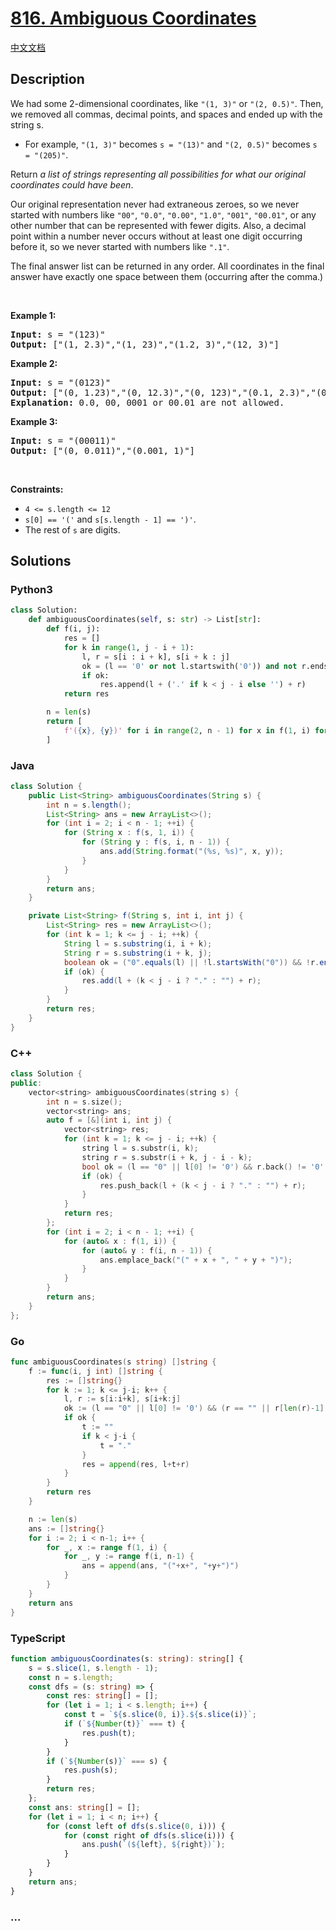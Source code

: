 # [816. Ambiguous Coordinates](https://leetcode.com/problems/ambiguous-coordinates)

[中文文档](/solution/0800-0899/0816.Ambiguous%20Coordinates/README.md)

## Description

<p>We had some 2-dimensional coordinates, like <code>&quot;(1, 3)&quot;</code> or <code>&quot;(2, 0.5)&quot;</code>. Then, we removed all commas, decimal points, and spaces and ended up with the string s.</p>

<ul>
	<li>For example, <code>&quot;(1, 3)&quot;</code> becomes <code>s = &quot;(13)&quot;</code> and <code>&quot;(2, 0.5)&quot;</code> becomes <code>s = &quot;(205)&quot;</code>.</li>
</ul>

<p>Return <em>a list of strings representing all possibilities for what our original coordinates could have been</em>.</p>

<p>Our original representation never had extraneous zeroes, so we never started with numbers like <code>&quot;00&quot;</code>, <code>&quot;0.0&quot;</code>, <code>&quot;0.00&quot;</code>, <code>&quot;1.0&quot;</code>, <code>&quot;001&quot;</code>, <code>&quot;00.01&quot;</code>, or any other number that can be represented with fewer digits. Also, a decimal point within a number never occurs without at least one digit occurring before it, so we never started with numbers like <code>&quot;.1&quot;</code>.</p>

<p>The final answer list can be returned in any order. All coordinates in the final answer have exactly one space between them (occurring after the comma.)</p>

<p>&nbsp;</p>
<p><strong class="example">Example 1:</strong></p>

<pre>
<strong>Input:</strong> s = &quot;(123)&quot;
<strong>Output:</strong> [&quot;(1, 2.3)&quot;,&quot;(1, 23)&quot;,&quot;(1.2, 3)&quot;,&quot;(12, 3)&quot;]
</pre>

<p><strong class="example">Example 2:</strong></p>

<pre>
<strong>Input:</strong> s = &quot;(0123)&quot;
<strong>Output:</strong> [&quot;(0, 1.23)&quot;,&quot;(0, 12.3)&quot;,&quot;(0, 123)&quot;,&quot;(0.1, 2.3)&quot;,&quot;(0.1, 23)&quot;,&quot;(0.12, 3)&quot;]
<strong>Explanation:</strong> 0.0, 00, 0001 or 00.01 are not allowed.
</pre>

<p><strong class="example">Example 3:</strong></p>

<pre>
<strong>Input:</strong> s = &quot;(00011)&quot;
<strong>Output:</strong> [&quot;(0, 0.011)&quot;,&quot;(0.001, 1)&quot;]
</pre>

<p>&nbsp;</p>
<p><strong>Constraints:</strong></p>

<ul>
	<li><code>4 &lt;= s.length &lt;= 12</code></li>
	<li><code>s[0] == &#39;(&#39;</code> and <code>s[s.length - 1] == &#39;)&#39;</code>.</li>
	<li>The rest of <code>s</code> are digits.</li>
</ul>

## Solutions

<!-- tabs:start -->

### **Python3**

```python
class Solution:
    def ambiguousCoordinates(self, s: str) -> List[str]:
        def f(i, j):
            res = []
            for k in range(1, j - i + 1):
                l, r = s[i : i + k], s[i + k : j]
                ok = (l == '0' or not l.startswith('0')) and not r.endswith('0')
                if ok:
                    res.append(l + ('.' if k < j - i else '') + r)
            return res

        n = len(s)
        return [
            f'({x}, {y})' for i in range(2, n - 1) for x in f(1, i) for y in f(i, n - 1)
        ]
```

### **Java**

```java
class Solution {
    public List<String> ambiguousCoordinates(String s) {
        int n = s.length();
        List<String> ans = new ArrayList<>();
        for (int i = 2; i < n - 1; ++i) {
            for (String x : f(s, 1, i)) {
                for (String y : f(s, i, n - 1)) {
                    ans.add(String.format("(%s, %s)", x, y));
                }
            }
        }
        return ans;
    }

    private List<String> f(String s, int i, int j) {
        List<String> res = new ArrayList<>();
        for (int k = 1; k <= j - i; ++k) {
            String l = s.substring(i, i + k);
            String r = s.substring(i + k, j);
            boolean ok = ("0".equals(l) || !l.startsWith("0")) && !r.endsWith("0");
            if (ok) {
                res.add(l + (k < j - i ? "." : "") + r);
            }
        }
        return res;
    }
}
```

### **C++**

```cpp
class Solution {
public:
    vector<string> ambiguousCoordinates(string s) {
        int n = s.size();
        vector<string> ans;
        auto f = [&](int i, int j) {
            vector<string> res;
            for (int k = 1; k <= j - i; ++k) {
                string l = s.substr(i, k);
                string r = s.substr(i + k, j - i - k);
                bool ok = (l == "0" || l[0] != '0') && r.back() != '0';
                if (ok) {
                    res.push_back(l + (k < j - i ? "." : "") + r);
                }
            }
            return res;
        };
        for (int i = 2; i < n - 1; ++i) {
            for (auto& x : f(1, i)) {
                for (auto& y : f(i, n - 1)) {
                    ans.emplace_back("(" + x + ", " + y + ")");
                }
            }
        }
        return ans;
    }
};
```

### **Go**

```go
func ambiguousCoordinates(s string) []string {
	f := func(i, j int) []string {
		res := []string{}
		for k := 1; k <= j-i; k++ {
			l, r := s[i:i+k], s[i+k:j]
			ok := (l == "0" || l[0] != '0') && (r == "" || r[len(r)-1] != '0')
			if ok {
				t := ""
				if k < j-i {
					t = "."
				}
				res = append(res, l+t+r)
			}
		}
		return res
	}

	n := len(s)
	ans := []string{}
	for i := 2; i < n-1; i++ {
		for _, x := range f(1, i) {
			for _, y := range f(i, n-1) {
				ans = append(ans, "("+x+", "+y+")")
			}
		}
	}
	return ans
}
```

### **TypeScript**

```ts
function ambiguousCoordinates(s: string): string[] {
    s = s.slice(1, s.length - 1);
    const n = s.length;
    const dfs = (s: string) => {
        const res: string[] = [];
        for (let i = 1; i < s.length; i++) {
            const t = `${s.slice(0, i)}.${s.slice(i)}`;
            if (`${Number(t)}` === t) {
                res.push(t);
            }
        }
        if (`${Number(s)}` === s) {
            res.push(s);
        }
        return res;
    };
    const ans: string[] = [];
    for (let i = 1; i < n; i++) {
        for (const left of dfs(s.slice(0, i))) {
            for (const right of dfs(s.slice(i))) {
                ans.push(`(${left}, ${right})`);
            }
        }
    }
    return ans;
}
```

### **...**

```

```

<!-- tabs:end -->
